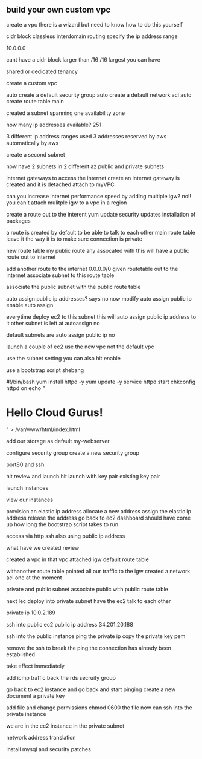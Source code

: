 build your own custom vpc 
------------------------------

create a vpc 
there is a wizard but need to know how to do this yourself

cidr block 
classless interdomain routing 
specify the ip address range 

10.0.0.0

cant have a cidr block larger than /16
/16 largest you can have 

shared or dedicated tenancy 

create a custom vpc

auto create a default security group 
auto create a default network acl
auto create route table main 

created a subnet spanning one availability zone 

how many ip addresses available?
    251

3 different ip address ranges used 
3 addresses reserved by aws automatically by aws 

create a second subnet

now have 2 subnets 
in 2 different az 
public and private subnets 

internet gateways to access the internet 
create an internet gateway 
is created and it is detached 
attach to myVPC


can you increase internet performance speed by adding multiple igw?
no!! 
you can't attach mulitple igw to a vpc in a region 

create a route out to the interent 
yum update 
security updates 
installation of packages 

a route is created by default 
to be able to talk to each other 
main route table 
    leave it the way it is to make sure connection is private 

new route table my public route 
any assocated with this will have a public route out to internet 

add another route 
    to the internet 
    0.0.0.0/0 
    given routetable out to the internet 
associate subnet to this route table 

associate the public subnet with the public route table

auto assign public ip addresses?
says no 
now modify auto assign public ip 
enable auto assign 

everytime deploy ec2 to this subnet this will auto assign public ip address to it 
other subnet is left at autoassign no 

default subnets are auto assign public ip no 

launch a couple of ec2 
use the new vpc not the default vpc

use the subnet setting 
you can also hit enable 

use a bootstrap script 
shebang 

#!/bin/bash
yum install httpd -y 
yum update -y 
service httpd start 
chkconfig httpd on 
echo "<html><h1>Hello Cloud Gurus!</h1></html>" > /var/www/html/index.html

add our storage as default 
my-webserver

configure security group 
create a new security group 

port80 and 
ssh 

hit review and launch 
hit launch with key pair 
existing key pair 

launch instances 

view our instances 

provision an elastic ip address 
allocate a new address 
assign the elastic ip address 
release the address 
go back to ec2 dashboard 
should have come up 
how long the bootstrap script takes to run 

access via http 
ssh also 
using public ip address 

what have we created review 

created a vpc 
in that vpc attached igw
default route table 

withanother route table 
pointed all our traffic to the igw 
created a network acl 
one at the moment 

private and public subnet 
    associate public with public route table 

next lec 
    deploy into private subnet 
    have the ec2 talk to each other 

private ip 
10.0.2.189


ssh into public ec2
public ip address 
34.201.20.188

ssh into the public instance 
ping the private ip 
copy the private key pem 

remove the ssh 
to break the ping
the connection has already been established 

take effect immediately 

add icmp traffic back the rds secruity group 

go back to ec2 instance and go back and start pinging 
create a new document 
a private key 

add file and change permissions chmod 0600 the file 
now can ssh into the private instance 

we are in the ec2 instance in the private subnet 

network address translation 

install mysql 
and security patches 
